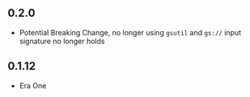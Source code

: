 ## 0.2.0

- Potential Breaking Change, no longer using `gsutil` and `gs://` input signature no longer holds


## 0.1.12
- Era One 